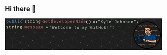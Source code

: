## Hi there 👋
![Alternate 'text' description for the image](/Images/Banner.png "Keyboard Vault Icon")
